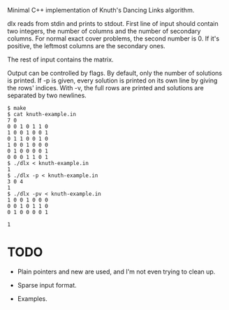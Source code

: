 Minimal C++ implementation of Knuth's Dancing Links algorithm.

dlx reads from stdin and prints to stdout. First line of input should contain
two integers, the number of columns and the number of secondary columns. For
normal exact cover problems, the second number is 0. If it's positive, the
leftmost columns are the secondary ones.

The rest of input contains the matrix.

Output can be controlled by flags. By default, only the number of solutions is
printed. If -p is given, every solution is printed on its own line by giving
the rows' indices. With -v, the full rows are printed and solutions are
separated by two newlines.

    $ make
    $ cat knuth-example.in
    7 0
    0 0 1 0 1 1 0
    1 0 0 1 0 0 1
    0 1 1 0 0 1 0
    1 0 0 1 0 0 0
    0 1 0 0 0 0 1
    0 0 0 1 1 0 1
    $ ./dlx < knuth-example.in
    1
    $ ./dlx -p < knuth-example.in
    3 0 4
    1
    $ ./dlx -pv < knuth-example.in
    1 0 0 1 0 0 0
    0 0 1 0 1 1 0
    0 1 0 0 0 0 1

    1

TODO
====

  - Plain pointers and new are used, and I'm not even trying to clean up.

  - Sparse input format.

  - Examples.
